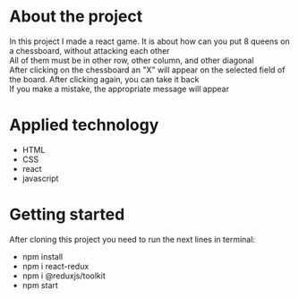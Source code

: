 # About the project
In this project I made a react game. It is about how can you put 8 queens on a chessboard, without attacking each other<br/>
All of them must be in other row, other column, and other diagonal<br/>
After clicking on the chessboard an "X" will appear on the selected field of the board. After clicking again, you can take it back<br/>
If you make a mistake, the appropriate message will appear

# Applied technology
- HTML
- CSS
- react
- javascript

# Getting started
After cloning this project you need to run the next lines in terminal:
- npm install
- npm i react-redux
- npm i @reduxjs/toolkit
- npm start
